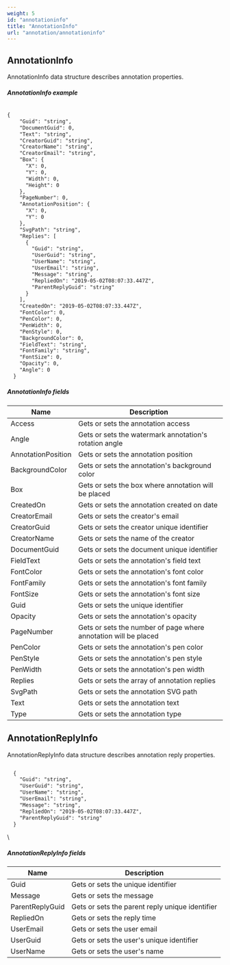 ```yaml
---
weight: 5
id: "annotationinfo"
title: "AnnotationInfo"
url: "annotation/annotationinfo"
---
```


## AnnotationInfo ##

AnnotationInfo data structure describes annotation properties.

##### AnnotationInfo example #####



 

```html 

{
    "Guid": "string",
    "DocumentGuid": 0,
    "Text": "string",
    "CreatorGuid": "string",
    "CreatorName": "string",
    "CreatorEmail": "string",
    "Box": {
      "X": 0,
      "Y": 0,
      "Width": 0,
      "Height": 0
    },
    "PageNumber": 0,
    "AnnotationPosition": {
      "X": 0,
      "Y": 0
    },
    "SvgPath": "string",
    "Replies": [
      {
        "Guid": "string",
        "UserGuid": "string",
        "UserName": "string",
        "UserEmail": "string",
        "Message": "string",
        "RepliedOn": "2019-05-02T08:07:33.447Z",
        "ParentReplyGuid": "string"
      }
    ],
    "CreatedOn": "2019-05-02T08:07:33.447Z",
    "FontColor": 0,
    "PenColor": 0,
    "PenWidth": 0,
    "PenStyle": 0,
    "BackgroundColor": 0,
    "FieldText": "string",
    "FontFamily": "string",
    "FontSize": 0,
    "Opacity": 0,
    "Angle": 0
  }

 ```

 

##### AnnotationInfo fields #####




 

|Name|Description
|---|---
|Access|Gets or sets the annotation access
|Angle|Gets or sets the watermark annotation's rotation angle
|AnnotationPosition|Gets or sets the annotation position
|BackgroundColor|Gets or sets the annotation's background color
|Box|Gets or sets the box where annotation will be placed
|CreatedOn|Gets or sets the annotation created on date
|CreatorEmail|Gets or sets the creator's email
|CreatorGuid|Gets or sets the creator unique identifier
|CreatorName|Gets or sets the name of the creator
|DocumentGuid|Gets or sets the document unique identifier
|FieldText|Gets or sets the annotation's field text
|FontColor|Gets or sets the annotation's font color
|FontFamily|Gets or sets the annotation's font family
|FontSize|Gets or sets the annotation's font size
|Guid|Gets or sets the unique identifier
|Opacity|Gets or sets the annotation's opacity
|PageNumber|Gets or sets the number of page where annotation will be placed
|PenColor|Gets or sets the annotation's pen color
|PenStyle|Gets or sets the annotation's pen style
|PenWidth|Gets or sets the annotation's pen width
|Replies|Gets or sets the array of annotation replies
|SvgPath|Gets or sets the annotation SVG path
|Text|Gets or sets the annotation text
|Type|Gets or sets the annotation type


 


## AnnotationReplyInfo ##

AnnotationReplyInfo data structure describes annotation reply properties.

```html 

  {
    "Guid": "string",
    "UserGuid": "string",
    "UserName": "string",
    "UserEmail": "string",
    "Message": "string",
    "RepliedOn": "2019-05-02T08:07:33.447Z",
    "ParentReplyGuid": "string"
  }

 ```



\\

##### AnnotationReplyInfo fields #####




 

|Name|Description
|---|---
|Guid|Gets or sets the unique identifier
|Message|Gets or sets the message
|ParentReplyGuid|Gets or sets the parent reply unique identifier
|RepliedOn|Gets or sets the reply time
|UserEmail|Gets or sets the user email
|UserGuid|Gets or sets the user's unique identifier
|UserName|Gets or sets the user's name


